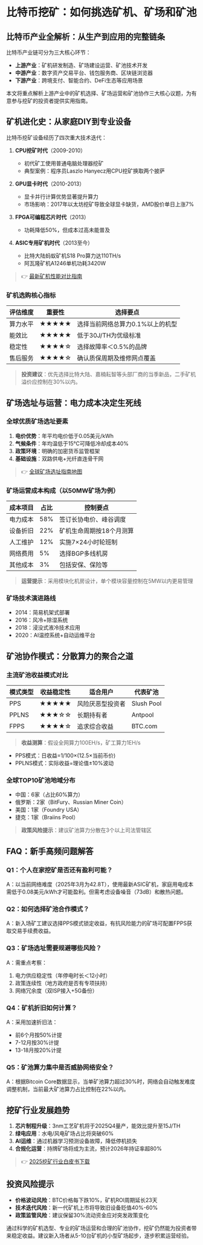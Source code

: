 # 比特币挖矿：如何挑选矿机、矿场和矿池

## 比特币产业全解析：从生产到应用的完整链条

比特币产业链可分为三大核心环节：
- **上游产业**：矿机研发制造、矿场建设运营、矿池技术开发
- **中游产业**：数字资产交易平台、钱包服务商、区块链浏览器
- **下游产业**：跨境支付、智能合约、DeFi生态等应用场景

本文将重点解析上游产业中的矿机选择、矿场运营和矿池协作三大核心议题，为有意参与挖矿的投资者提供实用指南。

## 矿机进化史：从家庭DIY到专业设备

比特币挖矿设备经历了四次重大技术迭代：

1. **CPU挖矿时代**（2009-2010）
   - 初代矿工使用普通电脑处理器挖矿
   - 典型案例：程序员Laszlo Hanyecz用CPU挖矿换取两个披萨

2. **GPU显卡时代**（2010-2013）
   - 显卡并行计算优势显著提升算力
   - 市场影响：2017年以太坊挖矿导致全球显卡缺货，AMD股价单日上涨7%

3. **FPGA可编程芯片时代**（2013）
   - 功耗降低50%，但成本过高未能普及

4. **ASIC专用矿机时代**（2013至今）
   - 比特大陆蚂蚁矿机S18 Pro算力达110TH/s
   - 阿瓦隆矿机A1246单机功耗3420W

> 👉 [最新矿机性能对比指南](https://bit.ly/okx_welcome)

### 矿机选购核心指标

| 评估维度 | 重要性 | 选择要点 |
|---------|--------|----------|
| 算力水平 | ★★★★★ | 选择当前网络总算力0.1%以上的机型 |
| 能效比 | ★★★★★ | 低于30J/TH为优级标准 |
| 稳定性 | ★★★★☆ | 选择故障率＜0.5%的品牌 |
| 售后服务 | ★★★★☆ | 确认质保周期及维修网点覆盖 |

> **投资建议**：优先选择比特大陆、嘉楠耘智等头部厂商的当季新品，二手矿机溢价应控制在30%以内。

## 矿场选址与运营：电力成本决定生死线

### 全球优质矿场选址要素

1. **电价优势**：年平均电价低于0.05美元/kWh
2. **气候条件**：年均温低于15℃可降低冷却成本40%
3. **政策环境**：明确的加密货币监管框架
4. **基础设施**：双路供电+光纤直连骨干网

> 👉 [全球矿场选址指南地图](https://bit.ly/okx_welcome)

### 矿场运营成本构成（以50MW矿场为例）

| 成本项目 | 占比 | 控制要点 |
|---------|------|----------|
| 电力成本 | 58% | 签订长协电价、峰谷调度 |
| 设备折旧 | 22% | 矿机生命周期按18个月测算 |
| 人工维护 | 12% | 实施7×24小时轮班制 |
| 网络费用 | 5% | 选择BGP多线机房 |
| 其他成本 | 3% | 包括安保、保险等 |

> **运营提示**：采用模块化机房设计，单个模块容量控制在5MW以内更易管理

### 矿场技术演进路线

- 2014：简易机架式部署
- 2016：风冷+除湿系统
- 2018：浸没式液冷技术应用
- 2020：AI温控系统+自动运维平台

## 矿池协作模式：分散算力的聚合之道

### 主流矿池收益模式对比

| 模式类型 | 收益稳定性 | 适合用户 | 代表矿池 |
|---------|------------|----------|----------|
| PPS     | ★★★★★     | 风险厌恶型投资者 | Slush Pool |
| PPLNS   | ★★★☆☆     | 长期持有者 | Antpool |
| FPPS    | ★★★★☆     | 追求综合收益 | BTC.com |

> **收益测算**：假设全网算力100EH/s，矿工算力1EH/s
- PPS模式：日收益=1/100×(12.5×当前币价)
- PPLNS模式：实际收益=理论值±10%波动

### 全球TOP10矿池地域分布

- 中国：6家（占比60%算力）
- 俄罗斯：2家（BitFury、Russian Miner Coin）
- 美国：1家（Foundry USA）
- 捷克：1家（Braiins Pool）

> **政策风险提示**：建议矿池算力分散在3个以上司法管辖区

## FAQ：新手高频问题解答

### Q1：个人在家挖矿是否还有盈利可能？
A：以当前网络难度（2025年3月为42.8T），使用最新ASIC矿机，家庭用电成本需低于0.08美元/kWh才可能盈利。但需考虑设备噪音（73dB）和散热问题。

### Q2：如何选择矿池合作模式？
A：新入场矿工建议选择PPS模式锁定收益，有抗风险能力的矿场可配置FPPS获取交易手续费收益。

### Q3：矿场选址需要规避哪些风险？
A：需重点考察：
1. 电力供应稳定性（年停电时长＜12小时）
2. 政策连续性（地方政府是否有专项扶持）
3. 网络冗余度（双ISP接入+5G备份）

### Q4：矿机折旧如何计算？
A：采用加速折旧法：
- 前6个月按50%计提
- 7-12月按30%计提
- 13-18月按20%计提

### Q5：矿池算力集中是否威胁网络安全？
A：根据Bitcoin Core数据显示，当单矿池算力超过30%时，网络会自动触发难度调整机制，当前最大矿池算力占比控制在22%以内。

## 挖矿行业发展趋势

1. **芯片制程升级**：3nm工艺矿机将于2025Q4量产，能效比提升至15J/TH
2. **绿电应用**：水电/风电矿场占比将突破60%
3. **AI运维**：通过机器学习预测设备故障，降低停机损失
4. **合规化运营**：持牌矿场将成为主流，预计2026年持证率超80%

> 👉 [2025挖矿行业白皮书下载](https://bit.ly/okx_welcome)

## 投资风险提示

- **价格波动风险**：BTC价格每下跌10%，矿机ROI周期延长23天
- **技术迭代风险**：新一代矿机上市将导致旧设备贬值40%-60%
- **政策监管风险**：建议保留30%流动资金应对突发政策变化

通过科学的矿机选型、专业的矿场运营和合理的矿池协作，挖矿仍然能为投资者带来稳定收益。建议新入场者从5-10台矿机的小型矿场起步，逐步积累运营经验。